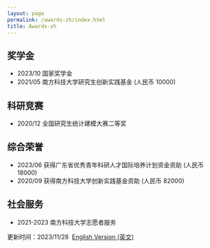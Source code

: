 ```yaml
---
layout: page
permalink: /awards-zh/index.html
title: Awards-zh
---
```


## 奖学金
- 2023/10 国家奖学金
- 2021/05 南方科技大学研究生创新实践基金 (人民币 10000)

## 科研竞赛
- 2020/12 全国研究生统计建模大赛二等奖

## 综合荣誉
- 2023/06 获得广东省优秀青年科研人才国际培养计划资金资助 (人民币 18000)
- 2020/09 获得南方科技大学创新实践基金资助 (人民币 82000)

## 社会服务
- 2021-2023 南方科技大学志愿者服务


更新时间：2023/11/28&nbsp;   [English Version (英文)](https://GongWenwuu.github.io/awards/)
